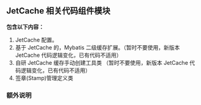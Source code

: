 ## JetCache 相关代码组件模块

**包含以下内容：**
1. JetCache 配置。
2. 基于 JetCache 的，Mybatis 二级缓存扩展。（暂时不要使用，新版本 JetCache 代码逻辑变化，已有代码不适用）
3. 自研 JetCache 缓存手动创建工具类 （暂时不要使用，新版本 JetCache 代码逻辑变化，已有代码不适用）
4. 签章(Stamp)管理定义类

### 额外说明
